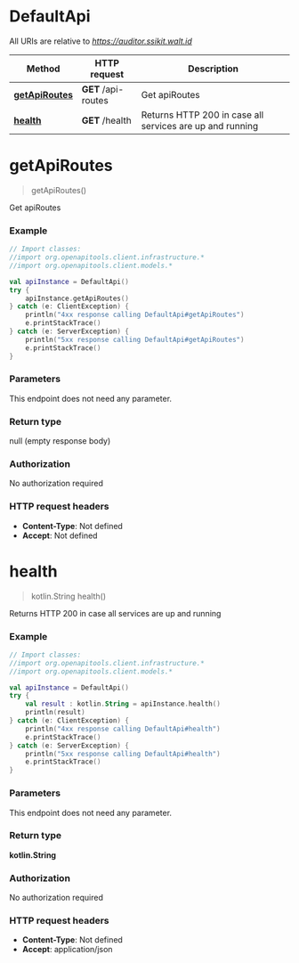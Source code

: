 # DefaultApi

All URIs are relative to *https://auditor.ssikit.walt.id*

Method | HTTP request | Description
------------- | ------------- | -------------
[**getApiRoutes**](DefaultApi.md#getApiRoutes) | **GET** /api-routes | Get apiRoutes
[**health**](DefaultApi.md#health) | **GET** /health | Returns HTTP 200 in case all services are up and running


<a name="getApiRoutes"></a>
# **getApiRoutes**
> getApiRoutes()

Get apiRoutes

### Example
```kotlin
// Import classes:
//import org.openapitools.client.infrastructure.*
//import org.openapitools.client.models.*

val apiInstance = DefaultApi()
try {
    apiInstance.getApiRoutes()
} catch (e: ClientException) {
    println("4xx response calling DefaultApi#getApiRoutes")
    e.printStackTrace()
} catch (e: ServerException) {
    println("5xx response calling DefaultApi#getApiRoutes")
    e.printStackTrace()
}
```

### Parameters
This endpoint does not need any parameter.

### Return type

null (empty response body)

### Authorization

No authorization required

### HTTP request headers

 - **Content-Type**: Not defined
 - **Accept**: Not defined

<a name="health"></a>
# **health**
> kotlin.String health()

Returns HTTP 200 in case all services are up and running

### Example
```kotlin
// Import classes:
//import org.openapitools.client.infrastructure.*
//import org.openapitools.client.models.*

val apiInstance = DefaultApi()
try {
    val result : kotlin.String = apiInstance.health()
    println(result)
} catch (e: ClientException) {
    println("4xx response calling DefaultApi#health")
    e.printStackTrace()
} catch (e: ServerException) {
    println("5xx response calling DefaultApi#health")
    e.printStackTrace()
}
```

### Parameters
This endpoint does not need any parameter.

### Return type

**kotlin.String**

### Authorization

No authorization required

### HTTP request headers

 - **Content-Type**: Not defined
 - **Accept**: application/json

